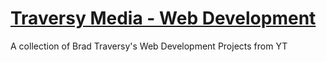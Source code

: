 # [Traversy Media - Web Development](https://www.youtube.com/playlist?list=PLillGF-RfqbZTASqIqdvm1R5mLrQq79CU)

A collection of Brad Traversy's Web Development Projects from YT
